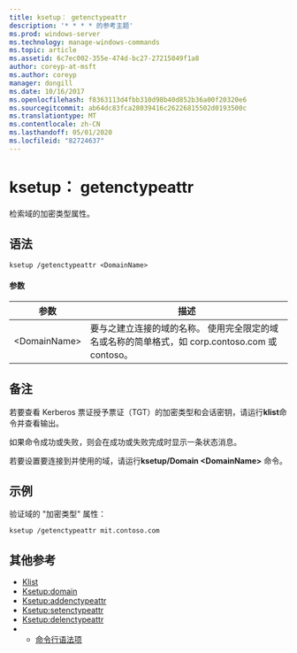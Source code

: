 ```yaml
---
title: ksetup： getenctypeattr
description: '* * * * 的参考主题'
ms.prod: windows-server
ms.technology: manage-windows-commands
ms.topic: article
ms.assetid: 6c7ec002-355e-474d-bc27-27215049f1a8
author: coreyp-at-msft
ms.author: coreyp
manager: dongill
ms.date: 10/16/2017
ms.openlocfilehash: f8363113d4fbb310d98b40d852b36a00f20320e6
ms.sourcegitcommit: ab64dc83fca28039416c26226815502d0193500c
ms.translationtype: MT
ms.contentlocale: zh-CN
ms.lasthandoff: 05/01/2020
ms.locfileid: "82724637"
---
```

# <a name="ksetupgetenctypeattr"></a>ksetup： getenctypeattr



检索域的加密类型属性。

## <a name="syntax"></a>语法

```
ksetup /getenctypeattr <DomainName> 
```

#### <a name="parameters"></a>参数

|参数|描述|
|---------|-----------|
|\<DomainName>|要与之建立连接的域的名称。 使用完全限定的域名或名称的简单格式，如 corp.contoso.com 或 contoso。|

## <a name="remarks"></a>备注

若要查看 Kerberos 票证授予票证（TGT）的加密类型和会话密钥，请运行**klist**命令并查看输出。

如果命令成功或失败，则会在成功或失败完成时显示一条状态消息。

若要设置要连接到并使用的域，请运行**ksetup/Domain \<DomainName>** 命令。

## <a name="examples"></a>示例

验证域的 "加密类型" 属性：
```
ksetup /getenctypeattr mit.contoso.com
```

## <a name="additional-references"></a>其他参考

-   [Klist](klist.md)
-   [Ksetup:domain](ksetup-domain.md)
-   [Ksetup:addenctypeattr](ksetup-addenctypeattr.md)
-   [Ksetup:setenctypeattr](ksetup-setenctypeattr.md)
-   [Ksetup:delenctypeattr](ksetup-delenctypeattr.md)
-   - [命令行语法项](command-line-syntax-key.md)